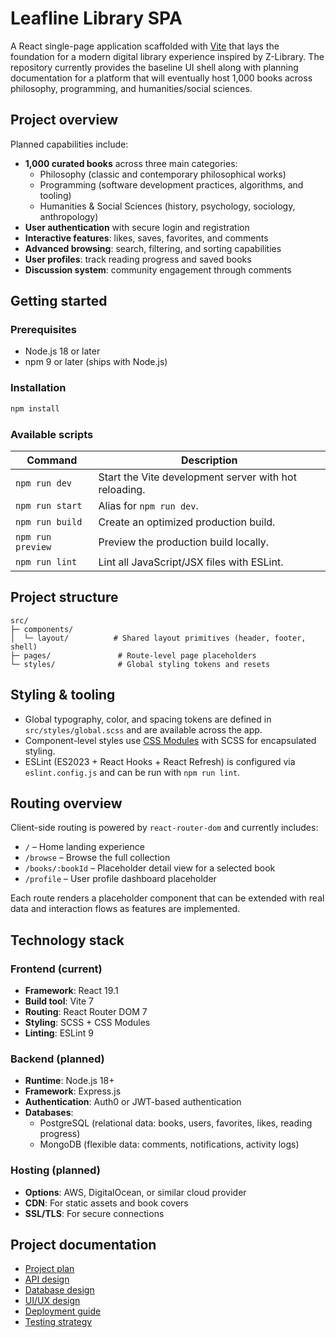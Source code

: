 # Leafline Library SPA

A React single-page application scaffolded with [Vite](https://vite.dev) that
lays the foundation for a modern digital library experience inspired by
Z-Library. The repository currently provides the baseline UI shell along with
planning documentation for a platform that will eventually host 1,000 books
across philosophy, programming, and humanities/social sciences.

## Project overview

Planned capabilities include:
- **1,000 curated books** across three main categories:
  - Philosophy (classic and contemporary philosophical works)
  - Programming (software development practices, algorithms, and tooling)
  - Humanities & Social Sciences (history, psychology, sociology, anthropology)
- **User authentication** with secure login and registration
- **Interactive features**: likes, saves, favorites, and comments
- **Advanced browsing**: search, filtering, and sorting capabilities
- **User profiles**: track reading progress and saved books
- **Discussion system**: community engagement through comments

## Getting started

### Prerequisites

- Node.js 18 or later
- npm 9 or later (ships with Node.js)

### Installation

```bash
npm install
```

### Available scripts

| Command           | Description                                           |
| ----------------- | ----------------------------------------------------- |
| `npm run dev`     | Start the Vite development server with hot reloading. |
| `npm run start`   | Alias for `npm run dev`.                              |
| `npm run build`   | Create an optimized production build.                 |
| `npm run preview` | Preview the production build locally.                 |
| `npm run lint`    | Lint all JavaScript/JSX files with ESLint.            |

## Project structure

```
src/
├─ components/
│  └─ layout/          # Shared layout primitives (header, footer, shell)
├─ pages/               # Route-level page placeholders
└─ styles/              # Global styling tokens and resets
```

## Styling & tooling

- Global typography, color, and spacing tokens are defined in
  `src/styles/global.scss` and are available across the app.
- Component-level styles use [CSS Modules](https://vite.dev/guide/features.html#css-modules)
  with SCSS for encapsulated styling.
- ESLint (ES2023 + React Hooks + React Refresh) is configured via
  `eslint.config.js` and can be run with `npm run lint`.

## Routing overview

Client-side routing is powered by `react-router-dom` and currently includes:

- `/` – Home landing experience
- `/browse` – Browse the full collection
- `/books/:bookId` – Placeholder detail view for a selected book
- `/profile` – User profile dashboard placeholder

Each route renders a placeholder component that can be extended with real data
and interaction flows as features are implemented.

## Technology stack

### Frontend (current)
- **Framework**: React 19.1
- **Build tool**: Vite 7
- **Routing**: React Router DOM 7
- **Styling**: SCSS + CSS Modules
- **Linting**: ESLint 9

### Backend (planned)
- **Runtime**: Node.js 18+
- **Framework**: Express.js
- **Authentication**: Auth0 or JWT-based authentication
- **Databases**:
  - PostgreSQL (relational data: books, users, favorites, likes, reading progress)
  - MongoDB (flexible data: comments, notifications, activity logs)

### Hosting (planned)
- **Options**: AWS, DigitalOcean, or similar cloud provider
- **CDN**: For static assets and book covers
- **SSL/TLS**: For secure connections

## Project documentation

- [Project plan](docs/PROJECT_PLAN.md)
- [API design](docs/API_DESIGN.md)
- [Database design](docs/DATABASE_DESIGN.md)
- [UI/UX design](docs/UI_UX_DESIGN.md)
- [Deployment guide](docs/DEPLOYMENT_GUIDE.md)
- [Testing strategy](docs/TESTING_STRATEGY.md)
